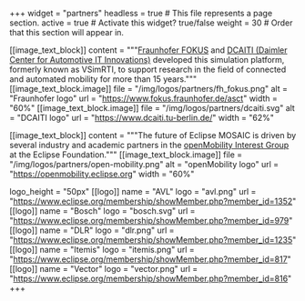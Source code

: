 +++
widget = "partners"
headless = true  # This file represents a page section.
active = true  # Activate this widget? true/false
weight = 30  # Order that this section will appear in.

[[image_text_block]]
    content = """[Fraunhofer FOKUS](https://www.fokus.fraunhofer.de/asct) and [DCAITI (Daimler Center for Automotive IT
        Innovations)](https://www.dcaiti.tu-berlin.de/) developed this simulation platform, formerly known as VSimRTI,
        to support research in the field of connected and automated mobility for more than 15 years."""
    [[image_text_block.image]]
        file = "/img/logos/partners/fh_fokus.png"
        alt = "Fraunhofer logo"
        url = "https://www.fokus.fraunhofer.de/asct"
        width = "60%"
    [[image_text_block.image]]
        file = "/img/logos/partners/dcaiti.svg"
        alt = "DCAITI logo"
        url = "https://www.dcaiti.tu-berlin.de/"
        width = "62%"
        
[[image_text_block]]
    content = """The future of Eclipse MOSAIC is driven by several industry and academic partners in the [openMobility
        Interest Group](https://openmobility.eclipse.org) at the Eclipse Foundation."""
    [[image_text_block.image]]
        file = "/img/logos/partners/open-mobility.png"
        alt = "openMobility logo"
        url = "https://openmobility.eclipse.org"
        width = "60%"


logo_height = "50px"
[[logo]]
    name = "AVL"
    logo = "avl.png"
    url = "https://www.eclipse.org/membership/showMember.php?member_id=1352"
[[logo]]
    name = "Bosch"
    logo = "bosch.svg"
    url = "https://www.eclipse.org/membership/showMember.php?member_id=979"
[[logo]]
    name = "DLR"
    logo = "dlr.png"
    url = "https://www.eclipse.org/membership/showMember.php?member_id=1235"
[[logo]]
    name = "Itemis"
    logo = "itemis.png"
    url = "https://www.eclipse.org/membership/showMember.php?member_id=817"
[[logo]]
    name = "Vector"
    logo = "vector.png"
    url = "https://www.eclipse.org/membership/showMember.php?member_id=816"
+++
